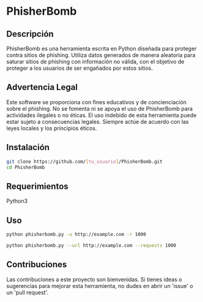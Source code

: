 # PhisherBomb

## Descripción

PhisherBomb es una herramienta escrita en Python diseñada para proteger contra sitios de phishing. Utiliza datos generados de manera aleatoria para saturar sitios de phishing con información no válida, con el objetivo de proteger a los usuarios de ser engañados por estos sitios.

## Advertencia Legal

Este software se proporciona con fines educativos y de concienciación sobre el phishing. No se fomenta ni se apoya el uso de PhisherBomb para actividades ilegales o no éticas. El uso indebido de esta herramienta puede estar sujeto a consecuencias legales. Siempre actúe de acuerdo con las leyes locales y los principios éticos.

## Instalación

```bash
git clone https://github.com/[tu_usuario]/PhisherBomb.git
cd PhisherBomb
```
## Requerimientos

Python3

## Uso 
```bash
python phisherbomb.py -u http://example.com -r 1000

python phisherbomb.py --url http://example.com --requests 1000

```

## Contribuciones
Las contribuciones a este proyecto son bienvenidas. Si tienes ideas o sugerencias para mejorar esta herramienta, no dudes en abrir un 'issue' o un 'pull request'.
